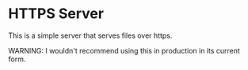 # HTTPS Server

This is a simple server that serves files over https.

WARNING: I wouldn't recommend using this in production in its current form.


